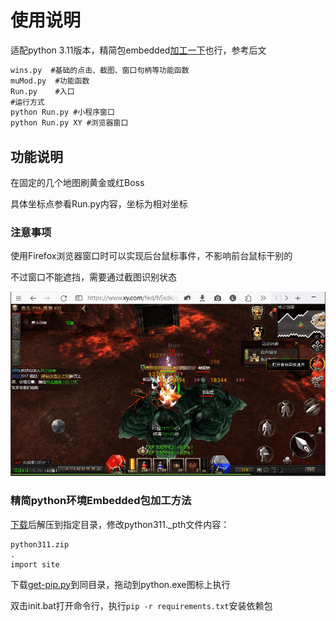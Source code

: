 # 使用说明
适配python 3.11版本，精简包embedded[加工一下](https://stackoverflow.com/questions/42666121/pip-with-embedded-python)也行，参考后文
``` cmd
wins.py  #基础的点击、截图、窗口句柄等功能函数
muMod.py  #功能函数
Run.py    #入口
#运行方式
python Run.py #小程序窗口
python Run.py XY #浏览器窗口
```

## 功能说明
在固定的几个地图刷黄金或红Boss

具体坐标点参看Run.py内容，坐标为相对坐标

### 注意事项
使用Firefox浏览器窗口时可以实现后台鼠标事件，不影响前台鼠标干别的

不过窗口不能遮挡，需要通过截图识别状态

![Firefox窗口](Firefox.png)

### 精简python环境Embedded包加工方法
[下载](https://www.python.org/downloads/windows/)后解压到指定目录，修改python311._pth文件内容：
```
python311.zip
.
import site
```
下载[get-pip.py](https://bootstrap.pypa.io/get-pip.py)到同目录，拖动到python.exe图标上执行

双击init.bat打开命令行，执行`pip -r requirements.txt`安装依赖包

